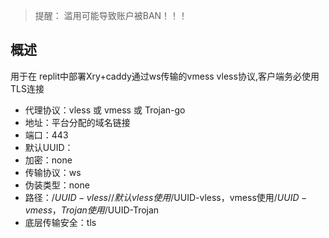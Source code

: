 > 提醒： 滥用可能导致账户被BAN！！！ 
## 概述

用于在 replit中部署Xry+caddy通过ws传输的vmess vless协议,客户端务必使用TLS连接

* 代理协议：vless 或 vmess 或 Trojan-go
* 地址：平台分配的域名链接
* 端口：443
* 默认UUID：
* 加密：none
* 传输协议：ws
* 伪装类型：none
* 路径：/$UUID-vless // 默认vless使用/$UUID-vless，vmess使用/$UUID-vmess，Trojan使用/$UUID-Trojan
* 底层传输安全：tls
